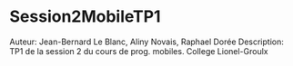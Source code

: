 # Session2MobileTP1 


Auteur: Jean-Bernard Le Blanc, Aliny Novais, Raphael Dorée
Description: TP1 de la session 2 du cours de prog. mobiles. College Lionel-Groulx
